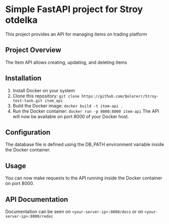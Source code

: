 # Simple FastAPI project for Stroy otdelka
This project provides an API for managing items on trading platform

## Project Overview
The Item API allows creating, updating, and deleting items

## Installation
1. Install Docker on your system
2. Clone this repository: `git clone https://github.com/Qolorerr/Stroy-test-task.git item_api`
3. Build the Docker image: `docker build -t item-api .`
4. Run the Docker container: `docker run -p 8000:8000 item-api`
The API will now be available on port 8000 of your Docker host.

## Configuration
The database file is defined using the DB_PATH environment variable inside the Docker container.

## Usage
You can now make requests to the API running inside the Docker container on port 8000.

## API Documentation
Documentation can be seen on `<your-server-ip>:8000/docs` or on `<your-server-ip>:8000/redoc`
